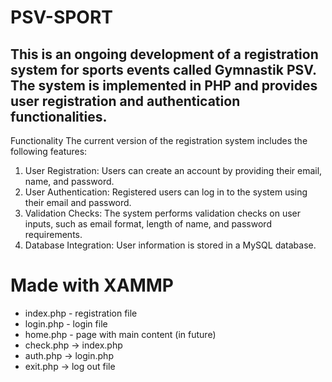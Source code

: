 # PSV-SPORT
## This is an ongoing development of a registration system for sports events called Gymnastik PSV. The system is implemented in PHP and provides user registration and authentication functionalities.

Functionality
The current version of the registration system includes the following features:

1. User Registration: Users can create an account by providing their email, name, and password.
2. User Authentication: Registered users can log in to the system using their email and password.
3. Validation Checks: The system performs validation checks on user inputs, such as email format, length of name, and password requirements.
4. Database Integration: User information is stored in a MySQL database.

# Made with XAMMP

* index.php - registration file
* login.php - login file
* home.php - page with main content (in future)
* check.php -> index.php 
* auth.php -> login.php
* exit.php -> log out file
